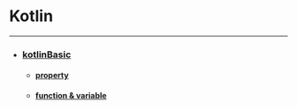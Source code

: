# Kotlin

---
- ### [kotlinBasic](https://github.com/oxix97/Kotlin/tree/master/Kotlin_In_Action/src/KotlinBasic)
    - #### [property](https://github.com/oxix97/Kotlin/blob/master/Kotlin_In_Action/src/KotlinBasic/프로퍼티.md)
    - #### [function & variable](https://github.com/oxix97/Kotlin/blob/master/Kotlin_In_Action/src/KotlinBasic/함수와변수.md)
    
